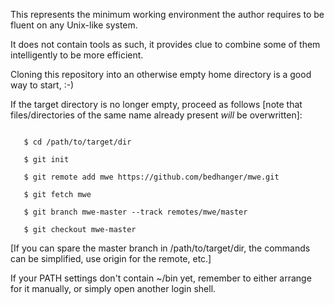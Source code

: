 This represents the minimum working environment the author
requires to be fluent on any Unix-like system.

It does not contain tools as such, it provides clue to combine
some of them intelligently to be more efficient.

Cloning this repository into an otherwise empty home directory
is a good way to start, :-)

If the target directory is no longer empty, proceed as follows
[note that files/directories of the same name already present
*will* be overwritten]:

<code>
   $ cd /path/to/target/dir
</code>
<code>
   $ git init
</code>
<code>
   $ git remote add mwe https://github.com/bedhanger/mwe.git
</code>
<code>
   $ git fetch mwe
</code>
<code>
   $ git branch mwe-master --track remotes/mwe/master
</code>
<code>
   $ git checkout mwe-master
</code>

[If you can spare the master branch in /path/to/target/dir, the
commands can be simplified, use origin for the remote, etc.]

If your PATH settings don't contain ~/bin yet, remember to
either arrange for it manually, or simply open another
login shell.
